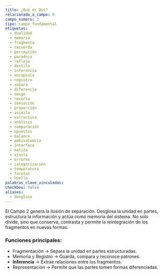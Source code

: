 ```yaml
---
title: ¿Qué es Dos?
relacionado_a_campo: 0
campo_numero: 2
tipo: campo_fundamental
etiquetas:
  - dualidad
  - memoria
  - fragmenta
  - recuerda
  - percepción
  - paradoja
  - reflejo
  - destila
  - inferencia
  - encapsula
  - registro
  - separa
  - diferencia
  - sesgo
  - recorta
  - sensación
  - proporción
  - asimila
  - estructura
  - análisis
  - comparación
  - opuestos
  - balance
  - ambivalencia
  - interface
  - matiza
  - ajusta
  - errores
  - categorización
  - temperatura
  - facetas
  - huella
palabras_clave_vinculadas: 
checkbox: false
aliases:
  - desglose
---
```

El Campo 2 genera la ilusión de separación. Desglosa la unidad en partes, estructura la información y actúa como memoria del sistema. No solo divide, sino que conserva, contrasta y permite la reintegración de los fragmentos en nuevas formas.

### Funciones principales:

- Fragmentación → Separa la unidad en partes estructuradas.
- Memoria y Registro → Guarda, compara y reconoce patrones. 
- **Inferencia** → Extrae relaciones entre los fragmentos.
- Representación → Permite que las partes tomen formas diferenciadas. 